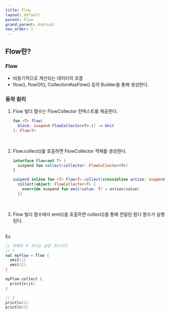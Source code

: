 ```yaml
---
title: Flow
layout: default
parent: Flow
grand_parent: Android
nav_order: 1
---
```


## Flow란?
### Flow
- 비동기적으로 계산되는 데이터의 흐름<br/>
- flow(), flowOf(), Collection#asFlow() 등의 Builder을 통해 생성한다.<br/>

### 동작 원리
1. Flow 빌더 함수는 FlowCollector 컨텍스트를 제공한다.<br/>
    ```kotlin
    fun <T> flow(
      block: suspend FlowCollector<T>.() -> Unit
    ): Flow<T>
    ```

    <br/>

2. Flow.collect()를 호출하면 FlowCollector 객체를 생성한다.<br/>
    ```kotlin
    interface Flow<out T> {
      suspend fun collect(collector: FlowCollector<T>)
    }
    
    suspend inline fun <T> Flow<T>.collect(crossinline action: suspend (value: T) -> Unit): Unit =
      collect(object: FlowCollector<T> {
        override suspend fun emit(value: T) = action(value)
      })
    ```
    
    <br/>

3. Flow 빌더 함수에서 emit()을 호출하면 collect()를 통해 전달된 람다 함수가 실행된다.<br/><br/>

Ex
```kotlin
// 아래의 두 코드는 같은 코드이다.
// 1
val myFlow = flow {
  emit(1)
  emit(2)
}

myFlow.collect {
  println(it)
}

// 2
println(1)
println(2)
```